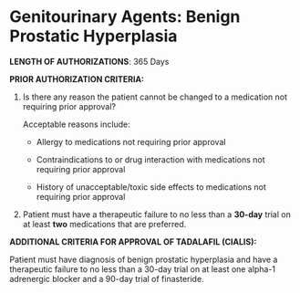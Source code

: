 # Genitourinary Agents: Benign Prostatic Hyperplasia

**LENGTH OF AUTHORIZATIONS**: 365 Days

**PRIOR AUTHORIZATION CRITERIA:**

1. Is there any reason the patient cannot be changed to a medication not requiring prior approval?

    Acceptable reasons include:

    - Allergy to medications not requiring prior approval

    - Contraindications to or drug interaction with medications not requiring prior approval

    - History of unacceptable/toxic side effects to medications not requiring prior approval

2. Patient must have a therapeutic failure to no less than a **30-day** trial on at least **two** medications that are preferred.

**ADDITIONAL CRITERIA FOR APPROVAL OF TADALAFIL (CIALIS):**

Patient must have diagnosis of benign prostatic hyperplasia and have a therapeutic failure to no less than a 30-day trial on at least one alpha-1 adrenergic blocker and a 90-day trial of finasteride.
